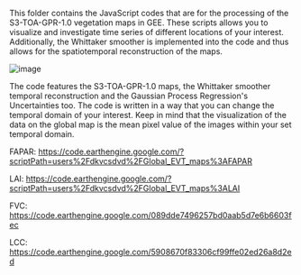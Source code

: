 This folder contains the JavaScript codes that are for the processing of the S3-TOA-GPR-1.0 vegetation maps in GEE. These scripts allows you to visualize and investigate time series of different locations of your interest. Additionally, the Whittaker smoother is implemented into the code and thus allows for the spatiotemporal reconstruction of the maps.

![image](https://user-images.githubusercontent.com/123364246/219391936-898085ea-9b5b-4a14-b8f8-5efbf0130be3.png)


The code features the S3-TOA-GPR-1.0 maps, the Whittaker smoother temporal reconstruction and the Gaussian Process Regression's Uncertainties too. The code is written in a way that you can change the temporal domain of your interest. Keep in mind that the visualization of the data on the global map is the mean pixel value of the images within your set temporal domain.



FAPAR:
https://code.earthengine.google.com/?scriptPath=users%2Fdkvcsdvd%2FGlobal_EVT_maps%3AFAPAR

LAI:
https://code.earthengine.google.com/?scriptPath=users%2Fdkvcsdvd%2FGlobal_EVT_maps%3ALAI

FVC:
https://code.earthengine.google.com/089dde7496257bd0aab5d7e6b6603fec

LCC:
https://code.earthengine.google.com/5908670f83306cf99ffe02ed26a8d2ed

